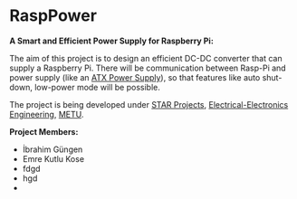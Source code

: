 RaspPower
=========

**A Smart and Efficient Power Supply for Raspberry Pi:**


The aim of this project is to design an efficient DC-DC converter that can supply a Raspberry Pi. There will be communication between Rasp-Pi and power supply (like an [ATX Power Supply](http://en.wikipedia.org/wiki/Power_supply_unit_%28computer%29)), so that features like auto shut-down, low-power mode will be possible.

The project is being developed under [STAR Projects](http://star.eee.metu.edu.tr/), [Electrical-Electronics Engineering](http://eee2.metu.edu.tr/), [METU](http://www.metu.edu.tr/).

**Project Members:**

*  İbrahim Güngen
*  Emre Kutlu Kose
*  fdgd
*  hgd
*  

